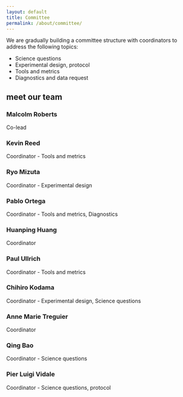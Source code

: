 ```yaml
---
layout: default
title: Committee
permalink: /about/committee/
---
```


We are gradually building a committee structure with coordinators to address the following topics:

* Science questions
* Experimental design, protocol
* Tools and metrics
* Diagnostics and data request

<section class="team-members" itemprop="contributor">
	<div class="container">
		<h2 class="top-heading">meet our team</h2>
		<article class="developer-grid">
			<div class="developer-wrap">
				<!-- <img src="/assets/images/team/roberts_malcolm.jpg" alt="Malcolm Roberts portrait"> -->
				<h3>Malcolm Roberts</h3>
				<p>Co-lead</p>
				<ul>
					<li style="list-style:none;"><a href="https://www.metoffice.gov.uk/research/people/malcolm-roberts"><i class="fa fa-globe"></i></a></li>
					<!-- <listyle="list-style:none;"><a href=""><i class="fab fa-instagram"></i></a></li>
					<listyle="list-style:none;"><a href=""><i class="fab fa-twitter"></i></a></li>
					<listyle="list-style:none;"><a href=""><i class="fab fa-linkedin-in"></i></a></li> -->
				</ul>
			</div>
		</article>
		<article class="developer-grid">
			<div class="developer-wrap">
                                <h3>Kevin Reed</h3>
				<p>Coordinator - Tools and metrics</p>
				<ul>
					<li style="list-style:none;"><a href="https://www.stonybrook.edu/experts/profile/kevin-reed"><i class="fa fa-globe"></i></a></li>
				</ul>
			</div>
			<div class="developer-wrap">
                                <h3>Ryo Mizuta</h3>
				<p>Coordinator - Experimental design</p>
				<ul>
					<li style="list-style:none;"><a href="https://www.mri-jma.go.jp/Member/clg/yomizutaryomizu_en.html"><i class="fa fa-globe"></i></a></li>
				</ul>
			</div>
			<div class="developer-wrap">
                                <h3>Pablo Ortega</h3>
				<p>Coordinator - Tools and metrics, Diagnostics</p>
				<ul>
					<li style="list-style:none;"><a href="https://www.bsc.es/ortega-pablo"><i class="fa fa-globe"></i></a></li>
				</ul>
			</div>
			<div class="developer-wrap">
                                <h3>Huanping Huang</h3>
				<p>Coordinator</p>
				<ul>
					<li style="list-style:none;"><a href="https://eesa.lbl.gov/profiles/huanping-huang/#:~:text=Huanping%20Huang%20is%20a%20postdoctoral,agriculture%2C%20and%20climate%20change%20adaptations."><i class="fa fa-globe"></i></a></li>
				</ul>
			</div>
			<div class="developer-wrap">
                                <h3>Paul Ullrich</h3>
				<p>Coordinator - Tools and metrics</p>
				<ul>
					<li style="list-style:none;"><a href="https://climate.ucdavis.edu/"><i class="fa fa-globe"></i></a></li>
				</ul>
			</div>
			<div class="developer-wrap">
                                <h3>Chihiro Kodama</h3>
				<p>Coordinator - Experimental design, Science questions</p>
				<ul>
					<li style="list-style:none;"><a href="https://scholar.google.com/citations?user=Xo-mwSQAAAAJ&hl=en"><i class="fa fa-globe"></i></a></li>
				</ul>
			</div>
			<div class="developer-wrap">
                                <h3>Anne Marie Treguier</h3>
				<p>Coordinator</p>
				<ul>
					<li style="list-style:none;"><a href="https://www.umr-lops.fr/en/The-lab/Contacts/Home-pages/Anne-Marie-Treguier"><i class="fa fa-globe"></i></a></li>
				</ul>
			</div>
			<div class="developer-wrap">
                                <h3>Qing Bao</h3>
				<p>Coordinator - Science questions</p>
				<ul>
					<li style="list-style:none;"><a href="http://staff.lasg.ac.cn/qbao/index_e.htm"><i class="fa fa-globe"></i></a></li>
				</ul>
			</div>
			<div class="developer-wrap">
                                <h3>Pier Luigi Vidale</h3>
				<p>Coordinator - Science questions, protocol</p>
				<ul>
					<li style="list-style:none;"><a href="https://research.reading.ac.uk/meteorology/people/pier-luigi-vidale/"><i class="fa fa-globe"></i></a></li>
				</ul>
			</div>
		</article>
	</div>
</section>
